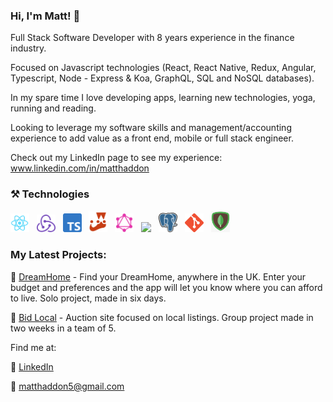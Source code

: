 ### Hi, I'm Matt! 👋

Full Stack Software Developer with 8 years experience in the finance industry.

Focused on Javascript technologies (React, React Native, Redux, Angular, Typescript, Node - Express & Koa, GraphQL, SQL and NoSQL databases).

In my spare time I love developing apps, learning new technologies, yoga, running and reading.

Looking to leverage my software skills and management/accounting experience to add value as a front end, mobile or full stack engineer.

Check out my LinkedIn page to see my experience: www.linkedin.com/in/matthaddon

### ⚒ Technologies
<img width='30px' src='./React.png'/> &nbsp; <img width='30px' src='./redux.svg'/> &nbsp;  <img width='30px' src='./Typescript.png'/> &nbsp; <img width='30px' src='./Jest.png'/> &nbsp; <img width='30px' src='./GraphQL.png'/> &nbsp; <img width='30px' src='https://github.com/tomchen/stack-icons/blob/master/logos/nodejs-icon.svg'/> &nbsp; <img width='30px' src='./Postgres.png'/> &nbsp; <img width='30px' src='./Git.png'/> &nbsp; <img width='30px' src='./mongodb.png'/>  




### My Latest Projects:

🏡 [DreamHome](https://github.com/matt-haddon/dream-home) - Find your DreamHome, anywhere in the UK. Enter your budget and preferences and the app will let you know where you can afford to live. Solo project, made in six days.

🛒 [Bid Local](https://github.com/Snugles/bid-local) - Auction site focused on local listings. Group project made in two weeks in a team of 5.

Find me at:

📝 [LinkedIn](https://www.linkedin.com/in/matthaddon/)

📨 matthaddon5@gmail.com


<!--
**matt-haddon/matt-haddon** is a ✨ _special_ ✨ repository because its `README.md` (this file) appears on your GitHub profile.

Here are some ideas to get you started:

- 🔭 I’m currently working on ...

- 🌱 I’m currently learning ...
- 👯 I’m looking to collaborate on ...
- 🤔 I’m looking for help with ...
- 💬 Ask me about ...
- 📫 How to reach me: ...
- 😄 Pronouns: ...
- ⚡ Fun fact: ...
-->
